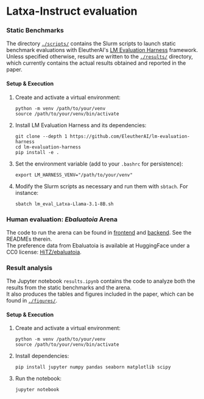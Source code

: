 # Latxa-Instruct evaluation

### Static Benchmarks

The directory [`./scripts/`](./scripts) contains the Slurm scripts to launch static benchmark evaluations with 
EleutherAI's [LM Evaluation Harness](https://github.com/EleutherAI/lm-evaluation-harness) framework.  
Unless specified otherwise, results are written to the [`./results/`](./results) directory, which currently contains 
the actual results obtained and reported in the paper.

#### Setup & Execution

1. Create and activate a virtual environment:
    ```shell
    python -m venv /path/to/your/venv
    source /path/to/your/venv/bin/activate
    ```
2. Install LM Evaluation Harness and its dependencies:
    ```shell
    git clone --depth 1 https://github.com/EleutherAI/lm-evaluation-harness
    cd lm-evaluation-harness
    pip install -e .
    ```
3. Set the environment variable (add to your `.bashrc` for persistence):
    ```shell
    export LM_HARNESS_VENV="/path/to/your/venv"
    ```
4. Modify the Slurm scripts as necessary and run them with `sbtach`. For instance:
    ```shell
    sbatch lm_eval_Latxa-Llama-3.1-8B.sh
    ```
   
### Human evaluation: _Ebaluatoia_ Arena

The code to run the arena can be found in [frontend](../frontend) and [backend](../backend). See the READMEs therein.  
The preference data from Ebaluatoia is available at HuggingFace under a CC0 license: [HiTZ/ebaluatoia](https://huggingface.co/datasets/HiTZ/ebaluatoia).

### Result analysis

The Jupyter notebook `results.ipynb` contains the code to analyze both the results from the static benchmarks and the arena.  
It also produces the tables and figures included in the paper, which can be found in [`./figures/`](./figures).

#### Setup & Execution

1. Create and activate a virtual environment:
    ```shell
    python -m venv /path/to/your/venv
    source /path/to/your/venv/bin/activate
    ```
2. Install dependencies:
    ```shell
    pip install jupyter numpy pandas seaborn matplotlib scipy
    ```
3. Run the notebook:
    ```shell
    jupyter notebook
    ```